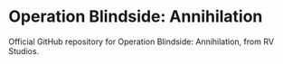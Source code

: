 # Operation Blindside: Annihilation
Official GitHub repository for Operation Blindside: Annihilation, from RV Studios.
